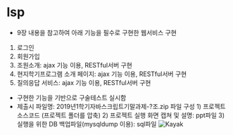 # lsp

- 9장 내용을 참고하여 아래 기능을 필수로 구현한 웹서비스 구현
1. 로그인
2. 회원가입
3. 조원소개: ajax 기능 이용, RESTful서버 구현
4. 현지학기프로그램 소개 페이지: ajax 기능 이용, RESTful서버 구현
5. 질의응답 서비스: ajax 기능 이용, RESTful서버 구현

- 구현한 기능을 기반으로 구술테스트 실시함
- 제출시 파일명: 2019년1학기자바스크립트기말과제-?조.zip
  파일 구성
       1) 프로젝트 소스코드 (프로젝트 폴더를 압축)
       2) 프로젝트 실행 화면 캡쳐 및 설명: ppt파일
       3) 실행을 위한 DB 백업파일(mysqldump 이용): sql파일
![Kayak][logo]

[logo]: ./publick/images/neko.jpg "To go kayaking."